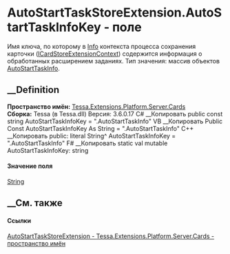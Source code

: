# AutoStartTaskStoreExtension.AutoStartTaskInfoKey - поле
Имя ключа, по которому в
[Info](P_Tessa_Cards_Extensions_ICardExtensionContext_Info.htm) контекста
процесса сохранения карточки
([ICardStoreExtensionContext](T_Tessa_Cards_Extensions_ICardStoreExtensionContext.htm))
содержится информация о обработанных расширением заданиях. Тип значения:
массив объектов
[AutoStartTaskInfo](T_Tessa_Extensions_Platform_Server_Cards_AutoStartTaskInfo.htm).
## __Definition
 **Пространство имён:**
[Tessa.Extensions.Platform.Server.Cards](N_Tessa_Extensions_Platform_Server_Cards.htm)  
 **Сборка:** Tessa (в Tessa.dll) Версия: 3.6.0.17
C# __Копировать
     public const string AutoStartTaskInfoKey = ".AutoStartTaskInfo"
VB __Копировать
     Public Const AutoStartTaskInfoKey As String = ".AutoStartTaskInfo"
C++ __Копировать
     public:
    literal String^ AutoStartTaskInfoKey = ".AutoStartTaskInfo"
F# __Копировать
     static val mutable AutoStartTaskInfoKey: string
#### Значение поля
[String](https://learn.microsoft.com/dotnet/api/system.string)
##  __См. также
#### Ссылки
[AutoStartTaskStoreExtension -
](T_Tessa_Extensions_Platform_Server_Cards_AutoStartTaskStoreExtension.htm)
[Tessa.Extensions.Platform.Server.Cards - пространство
имён](N_Tessa_Extensions_Platform_Server_Cards.htm)
